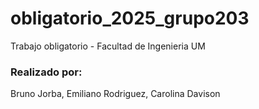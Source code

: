 # obligatorio_2025_grupo203
Trabajo obligatorio - Facultad de Ingenieria UM

### Realizado por: 
Bruno Jorba, Emiliano Rodriguez, Carolina Davison